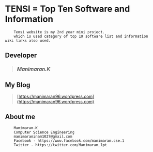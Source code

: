 # TENSI = Top Ten Software and Information
        Tensi website is my 2nd year mini project.
        which is used category of top 10 software list and information wiki links also used.

## Developer
>### *Manimaran.K*

## My Blog
> [https://manimaran96.wordpress.com](https://manimaran96.wordpress.com) 

## **About me**
        Manimaran.K
        Computer Science Engineering
        manimaraninam1027@gmail.com
        Facebook - https://www.facebook.com/manimaran.cse.1
        Twitter - https://twitter.com/Manimaran_lpt
